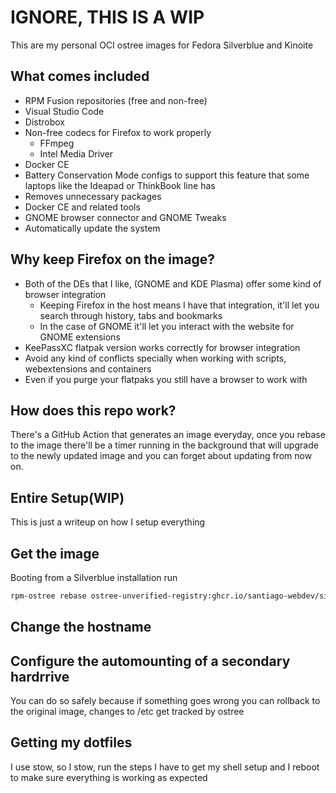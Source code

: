 # IGNORE, THIS IS A WIP

This are my personal OCI ostree images for Fedora Silverblue and Kinoite

## What comes included

- RPM Fusion repositories (free and non-free)
- Visual Studio Code
- Distrobox
- Non-free codecs for Firefox to work properly
  - FFmpeg
  - Intel Media Driver
- Docker CE
- Battery Conservation Mode configs to support this feature that some laptops like the Ideapad or ThinkBook line has
- Removes unnecessary packages
- Docker CE and related tools
- GNOME browser connector and GNOME Tweaks
- Automatically update the system

## Why keep Firefox on the image?

- Both of the DEs that I like, (GNOME and KDE Plasma) offer some kind of browser integration
    - Keeping Firefox in the host means I have that integration, it'll let you search through history, tabs and bookmarks
    - In the case of GNOME it'll let you interact with the website for GNOME extensions
- KeePassXC flatpak version works correctly for browser integration
- Avoid any kind of conflicts specially when working with scripts, webextensions and containers
- Even if you purge your flatpaks you still have a browser to work with

## How does this repo work?

There's a GitHub Action that generates an image everyday, once you rebase to the image
there'll be a timer running in the background that will upgrade to the newly updated image
and you can forget about updating from now on.

## Entire Setup(WIP)

This is just a writeup on how I setup everything

## Get the image

Booting from a Silverblue installation run 

```bash
rpm-ostree rebase ostree-unverified-registry:ghcr.io/santiago-webdev/silverblue-and-red:latest
```

## Change the hostname

## Configure the automounting of a secondary hardrrive

You can do so safely because if something goes wrong you can rollback to the original image, changes to /etc get tracked by ostree

## Getting my dotfiles

I use stow, so I stow, run the steps I have to get my shell setup and I reboot to make sure everything is working as expected
